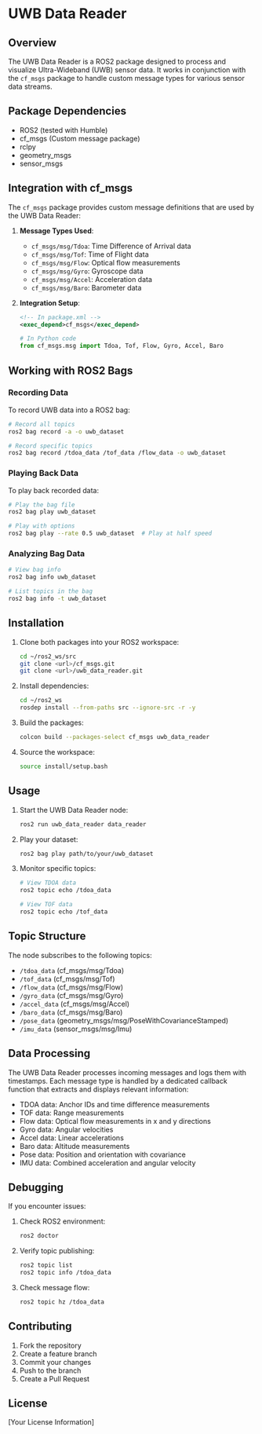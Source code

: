 # UWB Data Reader

## Overview
The UWB Data Reader is a ROS2 package designed to process and visualize Ultra-Wideband (UWB) sensor data. It works in conjunction with the `cf_msgs` package to handle custom message types for various sensor data streams.

## Package Dependencies
- ROS2 (tested with Humble)
- cf_msgs (Custom message package)
- rclpy
- geometry_msgs
- sensor_msgs

## Integration with cf_msgs
The `cf_msgs` package provides custom message definitions that are used by the UWB Data Reader:

1. **Message Types Used**:
   - `cf_msgs/msg/Tdoa`: Time Difference of Arrival data
   - `cf_msgs/msg/Tof`: Time of Flight data
   - `cf_msgs/msg/Flow`: Optical flow measurements
   - `cf_msgs/msg/Gyro`: Gyroscope data
   - `cf_msgs/msg/Accel`: Acceleration data
   - `cf_msgs/msg/Baro`: Barometer data

2. **Integration Setup**:
   ```xml
   <!-- In package.xml -->
   <exec_depend>cf_msgs</exec_depend>
   ```

   ```python
   # In Python code
   from cf_msgs.msg import Tdoa, Tof, Flow, Gyro, Accel, Baro
   ```

## Working with ROS2 Bags

### Recording Data
To record UWB data into a ROS2 bag:
```bash
# Record all topics
ros2 bag record -a -o uwb_dataset

# Record specific topics
ros2 bag record /tdoa_data /tof_data /flow_data -o uwb_dataset
```

### Playing Back Data
To play back recorded data:
```bash
# Play the bag file
ros2 bag play uwb_dataset

# Play with options
ros2 bag play --rate 0.5 uwb_dataset  # Play at half speed
```

### Analyzing Bag Data
```bash
# View bag info
ros2 bag info uwb_dataset

# List topics in the bag
ros2 bag info -t uwb_dataset
```

## Installation

1. Clone both packages into your ROS2 workspace:
   ```bash
   cd ~/ros2_ws/src
   git clone <url>/cf_msgs.git
   git clone <url>/uwb_data_reader.git
   ```

2. Install dependencies:
   ```bash
   cd ~/ros2_ws
   rosdep install --from-paths src --ignore-src -r -y
   ```

3. Build the packages:
   ```bash
   colcon build --packages-select cf_msgs uwb_data_reader
   ```

4. Source the workspace:
   ```bash
   source install/setup.bash
   ```

## Usage

1. Start the UWB Data Reader node:
   ```bash
   ros2 run uwb_data_reader data_reader
   ```

2. Play your dataset:
   ```bash
   ros2 bag play path/to/your/uwb_dataset
   ```

3. Monitor specific topics:
   ```bash
   # View TDOA data
   ros2 topic echo /tdoa_data

   # View TOF data
   ros2 topic echo /tof_data
   ```

## Topic Structure

The node subscribes to the following topics:
- `/tdoa_data` (cf_msgs/msg/Tdoa)
- `/tof_data` (cf_msgs/msg/Tof)
- `/flow_data` (cf_msgs/msg/Flow)
- `/gyro_data` (cf_msgs/msg/Gyro)
- `/accel_data` (cf_msgs/msg/Accel)
- `/baro_data` (cf_msgs/msg/Baro)
- `/pose_data` (geometry_msgs/msg/PoseWithCovarianceStamped)
- `/imu_data` (sensor_msgs/msg/Imu)

## Data Processing

The UWB Data Reader processes incoming messages and logs them with timestamps. Each message type is handled by a dedicated callback function that extracts and displays relevant information:

- TDOA data: Anchor IDs and time difference measurements
- TOF data: Range measurements
- Flow data: Optical flow measurements in x and y directions
- Gyro data: Angular velocities
- Accel data: Linear accelerations
- Baro data: Altitude measurements
- Pose data: Position and orientation with covariance
- IMU data: Combined acceleration and angular velocity

## Debugging

If you encounter issues:

1. Check ROS2 environment:
   ```bash
   ros2 doctor
   ```

2. Verify topic publishing:
   ```bash
   ros2 topic list
   ros2 topic info /tdoa_data
   ```

3. Check message flow:
   ```bash
   ros2 topic hz /tdoa_data
   ```

## Contributing
1. Fork the repository
2. Create a feature branch
3. Commit your changes
4. Push to the branch
5. Create a Pull Request

## License
[Your License Information] 